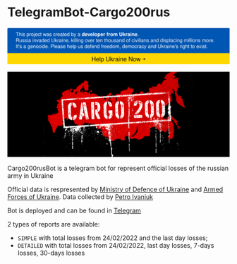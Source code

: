 # TelegramBot-Cargo200rus

[![Stand With Ukraine](https://raw.githubusercontent.com/vshymanskyy/StandWithUkraine/main/banner-direct-single.svg)](https://stand-with-ukraine.pp.ua)

<img src="https://github.com/MadMan2k/TelegramBot-Cargo200rus/blob/main/src/main/resources/static.images/cargo200_1200x460.png" alt="Cargo200rus_img" width="1200"/>

Cargo200rusBot is a telegram bot for represent official losses of the russian army in Ukraine

Official data is respresented by [Ministry of Defence of Ukraine](https://www.mil.gov.ua/en/) and [Armed Forces of Ukraine](https://www.zsu.gov.ua/en). Data collected by [Petro Ivaniuk](https://github.com/PetroIvaniuk/2022-Ukraine-Russia-War-Dataset)

Bot is deployed and can be found in [Telegram](https://t.me/Cargo200rusBot)

2 types of reports are available:

- `SIMPLE` with total losses from 24/02/2022 and the last day losses;
- `DETAILED` with total losses from 24/02/2022, last day losses, 7-days losses, 30-days losses


